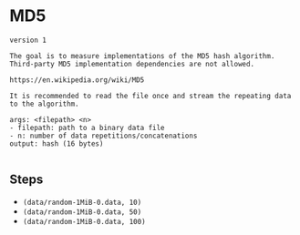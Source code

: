 # MD5

`version 1`

```
The goal is to measure implementations of the MD5 hash algorithm.
Third-party MD5 implementation dependencies are not allowed.

https://en.wikipedia.org/wiki/MD5

It is recommended to read the file once and stream the repeating data to the algorithm.

args: <filepath> <n>
- filepath: path to a binary data file
- n: number of data repetitions/concatenations
output: hash (16 bytes)
  
```

## Steps

* `(data/random-1MiB-0.data, 10)`
* `(data/random-1MiB-0.data, 50)`
* `(data/random-1MiB-0.data, 100)`
